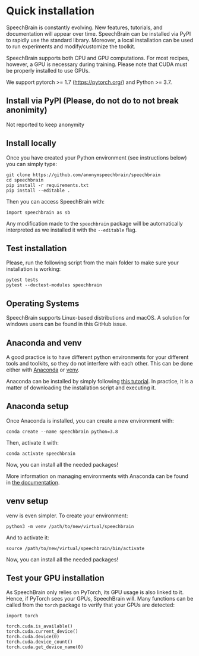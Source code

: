 
# Quick installation

SpeechBrain is constantly evolving. New features, tutorials, and documentation will appear over time. SpeechBrain can be installed via PyPI to rapidly use the standard library. Moreover, a local installation can be used to run experiments and modify/customize the toolkit.

SpeechBrain supports both CPU and GPU computations. For most recipes, however, a GPU is necessary during training. Please note that CUDA must be properly installed to use GPUs.

We support pytorch >= 1.7 (https://pytorch.org/) and Python >= 3.7.

## Install via PyPI (Please, do not do to not break anonimity)

Not reported to keep anonymity

## Install locally

Once you have created your Python environment (see instructions below) you can simply type:

```
git clone https://github.com/anonymspeechbrain/speechbrain
cd speechbrain
pip install -r requirements.txt
pip install --editable .
```

Then you can access SpeechBrain with:

```
import speechbrain as sb
```

Any modification made to the `speechbrain` package will be automatically interpreted as we installed it with the `--editable` flag.

## Test installation
Please, run the following script  from the main folder to make sure your installation is working:
```
pytest tests
pytest --doctest-modules speechbrain
```

## Operating Systems

SpeechBrain supports Linux-based distributions and macOS. A solution for windows users can be found
in this GitHub issue.

## Anaconda and venv

A good practice is to have different python environments for your different tools
and toolkits, so they do not interfere with each other. This can be done either with
[Anaconda](https://en.wikipedia.org/wiki/Anaconda_(Python_distribution)) or [venv](https://docs.python.org/3.8/library/venv.html).

Anaconda can be installed by simply following [this tutorial](https://docs.anaconda.com/anaconda/install/linux/). In practice, it is a matter of downloading the installation script and executing it.

## Anaconda setup

Once Anaconda is installed, you can create a new environment with:

```
conda create --name speechbrain python=3.8
```

Then, activate it with:

```
conda activate speechbrain
```

Now, you can install all the needed packages!

More information on managing environments with Anaconda can be found in [the documentation](https://docs.conda.io/projects/conda/en/latest/user-guide/tasks/manage-environments.html).

## venv setup

venv is even simpler. To create your environment:

```
python3 -m venv /path/to/new/virtual/speechbrain
```

And to activate it:

```
source /path/to/new/virtual/speechbrain/bin/activate
```

Now, you can install all the needed packages!



## Test your GPU installation

As SpeechBrain only relies on PyTorch, its GPU usage is also linked to it. Hence,
if PyTorch sees your GPUs, SpeechBrain will. Many functions can be called from the `torch` package to verify that your GPUs are detected:

```
import torch

torch.cuda.is_available()
torch.cuda.current_device()
torch.cuda.device(0)
torch.cuda.device_count()
torch.cuda.get_device_name(0)
```

